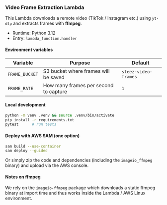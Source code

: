### Video Frame Extraction Lambda

This Lambda downloads a remote video (TikTok / Instagram etc.) using `yt-dlp` and extracts frames with **ffmpeg**.

* Runtime: Python 3.12
* Entry: `lambda_function.handler`

#### Environment variables

| Variable | Purpose | Default |
| -------- | ------- | ------- |
| `FRAME_BUCKET` | S3 bucket where frames will be saved | `steez-video-frames` |
| `FRAME_RATE` | How many frames per second to capture | `1` |

#### Local development

```bash
python -m venv .venv && source .venv/bin/activate
pip install -r requirements.txt
pytest      # run tests
```

#### Deploy with AWS SAM (one option)

```bash
sam build --use-container
sam deploy --guided
```

Or simply zip the code and dependencies (including the `imageio_ffmpeg` binary) and upload via the AWS console.

#### Notes on ffmpeg

We rely on the `imageio-ffmpeg` package which downloads a static ffmpeg binary at import time and thus works inside the Lambda / AWS Linux environment. 
